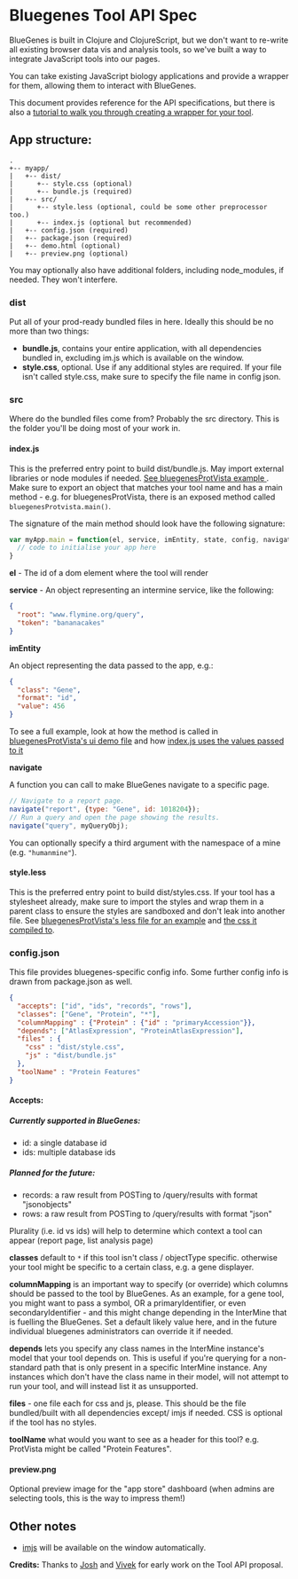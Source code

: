 # Bluegenes Tool API Spec

BlueGenes is built in Clojure and ClojureScript, but we don't want to re-write all existing browser data vis and analysis tools, so we've built a way to integrate JavaScript tools into our pages.

You can take existing JavaScript biology applications and provide a wrapper for them, allowing them to interact with BlueGenes.

This document provides reference for the API specifications, but there is also a [tutorial to walk you through creating a wrapper for your tool](tool-api-tutorial.md).

## App structure:

```
.
+-- myapp/
|   +-- dist/
|      +-- style.css (optional)
|      +-- bundle.js (required)
|   +-- src/
|      +-- style.less (optional, could be some other preprocessor too.)
|      +-- index.js (optional but recommended)
|   +-- config.json (required)
|   +-- package.json (required)
|   +-- demo.html (optional)
|   +-- preview.png (optional)
```

You may optionally also have additional folders, including node_modules, if needed. They won't interfere.


### dist

Put all of your prod-ready bundled files in here. Ideally this should be no more than two things:

- **bundle.js**, contains your entire application, with all dependencies bundled in, excluding im.js which is available on the window.
- **style.css**, optional. Use if any additional styles are required. If your file isn't called style.css, make sure to specify the file name in config json.

### src

Where do the bundled files come from? Probably the src directory. This is the folder you'll be doing most of your work in.

#### index.js

This is the preferred entry point to build dist/bundle.js. May import external libraries or node modules if needed. [See bluegenesProtVista example ](https://github.com/intermine/bluegenesProtVista/tree/master/src). Make sure to export an object that matches your tool name and has a main method - e.g. for bluegenesProtVista, there is an exposed method called `bluegenesProtvista.main()`.

The signature of the main method should look have the following signature:

```javascript
var myApp.main = function(el, service, imEntity, state, config, navigate) {
  // code to initialise your app here
}
```


**el** - The id of a dom element where the tool will render

**service** - An object representing an intermine service, like the following:

```json
{
  "root": "www.flymine.org/query",
  "token": "bananacakes"
}
```

**imEntity**

An object representing the data passed to the app, e.g.:

```json
{
  "class": "Gene",
  "format": "id",
  "value": 456
}
```

To see a full example, look at how the method is called in [bluegenesProtVista's ui demo file](https://github.com/intermine/bluegenesProtVista/blob/master/demo.html) and how [index.js uses the values passed to it](https://github.com/intermine/bluegenesProtVista/blob/master/src/index.js)

**navigate**

A function you can call to make BlueGenes navigate to a specific page.

```javascript
// Navigate to a report page.
navigate("report", {type: "Gene", id: 1018204});
// Run a query and open the page showing the results.
navigate("query", myQueryObj);
```

You can optionally specify a third argument with the namespace of a mine (e.g. `"humanmine"`).

#### style.less
This is the preferred entry point to build dist/styles.css.  If your tool has a stylesheet already, make sure to import the styles and wrap them in a parent class to ensure the styles are sandboxed and don't leak into another file. See [bluegenesProtVista's less file for an example](https://github.com/intermine/bluegenesProtVista/blob/master/src/style.less) and [the css it compiled to](https://github.com/intermine/bluegenesProtVista/blob/master/dist/style.css).

### config.json

This file provides bluegenes-specific config info. Some further config info is drawn from package.json as well.

```json
{
  "accepts": ["id", "ids", "records", "rows"],
  "classes": ["Gene", "Protein", "*"],
  "columnMapping" : {"Protein" : {"id" : "primaryAccession"}},
  "depends": ["AtlasExpression", "ProteinAtlasExpression"],
  "files" : {
    "css" : "dist/style.css",
    "js" : "dist/bundle.js"
  },
  "toolName" : "Protein Features"
}
```
#### Accepts:

##### Currently supported in BlueGenes:
* id: a single database id  
* ids: multiple database ids

##### Planned for the future:

* records: a raw result from POSTing to /query/results with format "jsonobjects"  
* rows: a raw result from POSTing to /query/results with format "json"  

Plurality (i.e. id vs ids) will help to determine which context a tool can appear (report page, list analysis page)

**classes** default to `*` if this tool isn't class / objectType specific. otherwise your tool might be specific to a certain class, e.g. a gene displayer.

**columnMapping** is an important way to specify (or override) which columns should be passed to the tool by BlueGenes. As an example, for a gene tool, you might want to pass a symbol, OR a primaryIdentifier, or even secondaryIdentifier - and this might change depending in the InterMine that is fuelling the BlueGenes. Set a default likely value here, and in the future individual bluegenes administrators can override it if needed.

**depends** lets you specify any class names in the InterMine instance's model that your tool depends on. This is useful if you're querying for a non-standard path that is only present in a specific InterMine instance. Any instances which don't have the class name in their model, will not attempt to run your tool, and will instead list it as unsupported.

**files** - one file each for css and js, please. This should be the file bundled/built with all dependencies except/ imjs if needed. CSS is optional if the tool has no styles.

**toolName** what would you want to see as a header for this tool? e.g. ProtVista might be called "Protein Features".


#### preview.png

Optional preview image for the "app store" dashboard (when admins are selecting tools, this is the way to impress them!)

## Other notes
* [imjs](https://www.npmjs.com/package/imjs) will be available on the window automatically.

**Credits:** Thanks to [Josh](https://gist.github.com/joshkh/76091f1182d425934c1c5dbe2644d23a) and [Vivek](https://gist.github.com/vivekkrish/2e5e4128efbbf2014c194aae6b83d245) for early work on the Tool API proposal.
